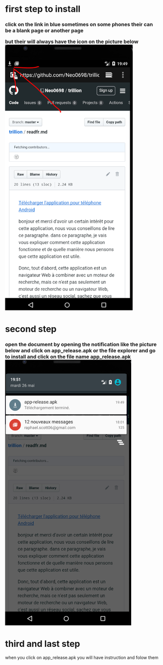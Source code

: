 <h1>first step to install</h1><p></p>
<h3>click on the link in blue sometimes on some phones their can be a blank page or another page<p></p>
but their will always have the icon on the picture below
<img src="https://github.com/Neo0698/trillion/blob/master/cap1.PNG">
<p></p>
<h1>second step</h1> <p></p>
<h3>open the document  by opening the notification like the picture below  and click on app_release.apk or the 
file explorer and go to install and click on the file name app_release.apk
<img src="https://github.com/Neo0698/trillion/blob/master/cap2.PNG">
</h3>
<p></p>
<h1>third and last step</h1>
when you click on app_release.apk you will have instruction and folow them 
